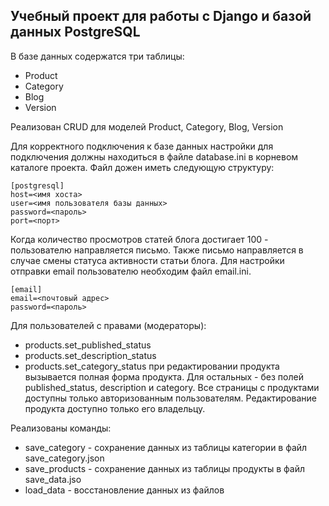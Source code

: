 ## Учебный проект для работы с Django и базой данных PostgreSQL

В базе данных содержатся три таблицы:

* Product
* Category
* Blog
* Version

Реализован CRUD для моделей Product, Category, Blog, Version

Для корректного подключения к базе данных настройки для подключения должны находиться в файле database.ini в корневом каталоге проекта. Файл дожен иметь следующую структуру:

    [postgresql]
    host=<имя хоста>
    user=<имя пользователя базы данных>
    password=<пароль>
    port=<порт>

Когда количество просмотров статей блога достигает 100 - пользователю направляется письмо. Также письмо направляется в случае смены статуса активности статьи блога.
Для настройки отправки email пользователю необходим файл email.ini.

    [email]
    email=<почтовый адрес>
    password=<пароль>
Для пользователей с правами (модераторы):
*   products.set_published_status
*   products.set_description_status
*   products.set_category_status
при редактировании продукта вызывается полная форма продукта. Для остальных - без полей published_status, description и category.
Все страницы с продуктами доступны только авторизованным пользователям.
Редактирование продукта доступно только его владельцу.

Реализованы команды:
* save_category - сохранение данных из таблицы категории в файл save_category.json
* save_products - сохранение данных из таблицы продукты в файл save_data.jso
* load_data - восстановление данных из файлов

